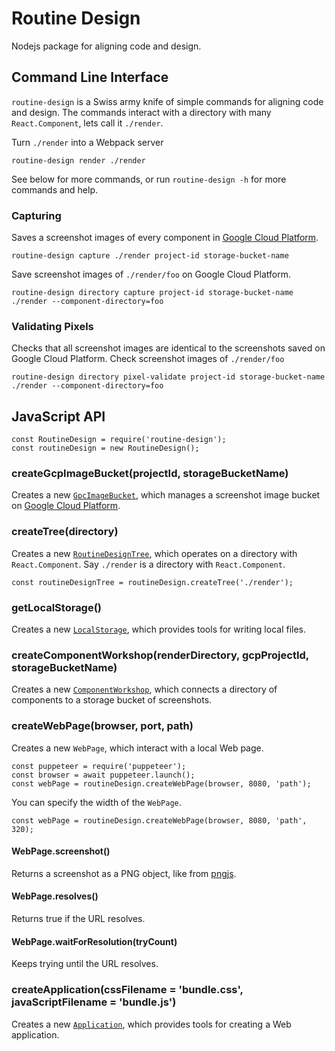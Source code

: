 # Routine Design

Nodejs package for aligning code and design.

## Command Line Interface

`routine-design` is a Swiss army knife of simple commands for aligning code and design. The commands interact with a directory with many `React.Component`, lets call it `./render`.

Turn `./render` into a Webpack server
```
routine-design render ./render
```

See below for more commands, or run `routine-design -h` for more commands and help.

### Capturing
Saves a screenshot images of every component in [Google Cloud Platform](https://cloud.google.com/).
```
routine-design capture ./render project-id storage-bucket-name 
```

Save screenshot images of `./render/foo` on Google Cloud Platform.
```
routine-design directory capture project-id storage-bucket-name ./render --component-directory=foo 
```

### Validating Pixels
Checks that all screenshot images are identical to the screenshots saved on Google Cloud Platform. Check screenshot images of `./render/foo`
```
routine-design directory pixel-validate project-id storage-bucket-name ./render --component-directory=foo 
```

## JavaScript API
```
const RoutineDesign = require('routine-design');
const routineDesign = new RoutineDesign();
```

### createGcpImageBucket(projectId, storageBucketName)

Creates a new [`GpcImageBucket`](./src/gcp-image-bucket/README.md), which manages a screenshot image bucket on [Google Cloud Platform](https://cloud.google.com/).

### createTree(directory)

Creates a new [`RoutineDesignTree`](./src/routine-design-tree/README.md), which operates on a directory with `React.Component`. Say `./render` is a directory with `React.Component`.

```
const routineDesignTree = routineDesign.createTree('./render');
```

### getLocalStorage()

Creates a new [`LocalStorage`](./src/local-storage/README.md), which provides tools for writing local files.

### createComponentWorkshop(renderDirectory, gcpProjectId, storageBucketName)

Creates a new [`ComponentWorkshop`](./src/component-workshop/README.md), which connects a directory of components to a storage bucket of screenshots.

### createWebPage(browser, port, path)

Creates a new `WebPage`, which interact with a local Web page.

```
const puppeteer = require('puppeteer');
const browser = await puppeteer.launch();
const webPage = routineDesign.createWebPage(browser, 8080, 'path');
```

You can specify the width of the `WebPage`.

```
const webPage = routineDesign.createWebPage(browser, 8080, 'path', 320);
```

#### WebPage.screenshot()

Returns a screenshot as a PNG object, like from [pngjs](https://www.npmjs.com/package/pngjs).

#### WebPage.resolves()

Returns true if the URL resolves.

#### WebPage.waitForResolution(tryCount)

Keeps trying until the URL resolves.

### createApplication(cssFilename = 'bundle.css', javaScriptFilename = 'bundle.js')

Creates a new [`Application`](./src/application/README.md), which provides tools for creating a Web application.
